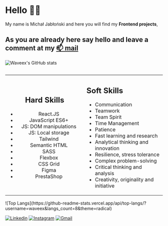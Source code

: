 # Hello 🙋‍♂️ 
My name is Michał Jabłoński and here you will find my **Frontend projects**, 
## As you are already here say hello and leave a comment at my [📫 mail](mailto:michal.jablonski097@gmial.com)
![Waveex's GitHub stats](https://github-readme-stats.vercel.app/api?username=waveex&show_icons=true&theme=radical)

<div 
style="display:flex;"
>
<table> <tbody> <tr>
  <td style="
    border: none;" align="center" width="50%">
    <h2>Hard Skills</h2>
  <p> <ul >
    <li>React.JS</li>
    <li>JavaScript ES6+</li>
    <li>JS: DOM manipulations</li>
    <li>JS: Local storage</li>
    <li>Tailwind</li>
    <li>Semantic HTML</li>
    <li>SASS</li>
    <li>Flexbox</li>
    <li>CSS Grid</li>
    <li>Figma</li>
<li>PrestaShop</li>
  </ul> </p>
</td >
  <td  width="50%">
 <h2>Soft Skills </h2>
 <ul >
  <li>Communication</li>
  <li>Teamwork</li>
  <li>Team Spirit</li>
  <li>Time Management</li>
  <li>Patience</li>
  <li>Fast learning and research</li>
  <li>Analytical thinking and innovation</li>
   <li>Resilience, stress tolerance</li>
     <li>Complex problem-solving</li>
     <li>Critical thinking and analysis</li>
     <li>Creativity, originality and initiative</li>
</ul>
</td></tr></tbody></table> 
</div>![Top Langs](https://github-readme-stats.vercel.app/api/top-langs/?username=waveex&langs_count=8&theme=radical)

[![Linkedin](https://img.shields.io/badge/-LinkedIn-blue?style=flat&logo=Linkedin&logoColor=white)](https://www.linkedin.com/in/michjab/) 
[![Instagram](https://img.shields.io/badge/-Instagram-24292e?style=flat&labelColor=333&logo=instagram&logoColor=fff)](https://www.instagram.com/mike.ybl/) 
[![Gmail](https://img.shields.io/badge/-Gmail-c14438?style=flat&logo=Gmail&logoColor=white)](mailto:michal.jablonski097@gmail.com)

<!--
**waveex/waveex** is a ✨ _special_ ✨ repository because its `README.md` (this file) appears on your GitHub profile.

Here are some ideas to get you started:

- 🔭 I’m currently working on ...
- 🌱 I’m currently learning ...
- 👯 I’m looking to collaborate on ...
- 🤔 I’m looking for help with ...
- 💬 Ask me about ...
- 📫 How to reach me: ...
- 😄 Pronouns: ...
- ⚡ Fun fact: ...
-->
